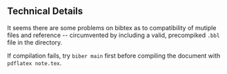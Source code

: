 ## Technical Details

It seems there are some problems on bibtex as to compatibility of mutiple files and reference -- circumvented by including a valid, precompiked `.bbl` file in the directory.

If compilation fails, try `biber main` first before compiling the document with `pdflatex note.tex`.

